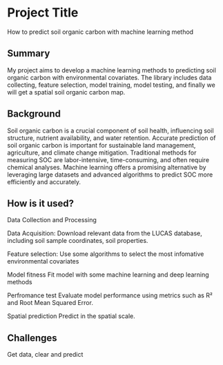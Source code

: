 
<!-- This is the markdown template for the final project of the Building AI course, 
created by Reaktor Innovations and University of Helsinki. 
Copy the template, paste it to your GitHub README and edit! -->

# Project Title

How to predict soil organic carbon with machine learning method

## Summary

My project aims to develop a machine learning methods to predicting soil organic carbon with environmental covariates. The library includes data collecting, feature selection, model training, model testing, and finally we will get a spatial soil organic carbon map.


## Background

Soil organic carbon is a crucial component of soil health, influencing soil structure, nutrient availability, and water retention. Accurate prediction of soil organic carbon is important for sustainable land management, agriculture, and climate change mitigation. Traditional methods for measuring SOC are labor-intensive, time-consuming, and often require chemical analyses. Machine learning offers a promising alternative by leveraging large datasets and advanced algorithms to predict SOC more efficiently and accurately.


## How is it used?

Data Collection and Processing

Data Acquisition: 
Download relevant data from the LUCAS database, including soil sample coordinates, soil properties.

Feature selection: 
Use some algorithms to select the most infomative environmental covariates

Model fitness
Fit model with some machine learning and deep learning methods

Perfromance test
Evaluate model performance using metrics such as R² and Root Mean Squared Error.

Spatial prediction
Predict in the spatial scale.

## Challenges

Get data, clear and predict




